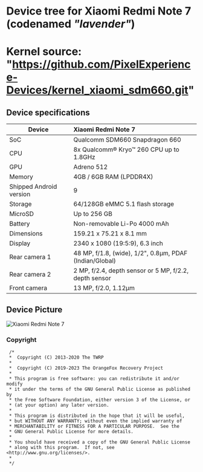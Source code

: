 # Device tree for Xiaomi Redmi Note 7 (codenamed _"lavender"_)

Kernel source: "https://github.com/PixelExperience-Devices/kernel_xiaomi_sdm660.git"
==================================
## Device specifications

| Device                  | Xiaomi Redmi Note 7                                         |
| ----------------------- | :---------------------------------------------------------- |
| SoC                     | Qualcomm SDM660 Snapdragon 660                              |
| CPU                     | 8x Qualcomm® Kryo™ 260 CPU up to 1.8GHz                     |
| GPU                     | Adreno 512                                                  |
| Memory                  | 4GB / 6GB RAM (LPDDR4X)                                     |
| Shipped Android version | 9                                                           |
| Storage                 | 64/128GB eMMC 5.1 flash storage                             |
| MicroSD                 | Up to 256 GB                                                |
| Battery                 | Non-removable Li-Po 4000 mAh                                |
| Dimensions              | 159.21 x 75.21 x 8.1 mm                                     |
| Display                 | 2340 x 1080 (19:5:9), 6.3 inch                              |
| Rear camera 1           | 48 MP, f/1.8, (wide), 1/2", 0.8µm, PDAF (Indian/Global)     |
| Rear camera 2           | 2 MP, f/2.4, depth sensor or 5 MP, f/2.2, depth sensor      |
| Front camera            | 13 MP, f/2.0, 1.12µm                                        |

## Device Picture

![Xiaomi Redmi Note 7](https://i01.appmifile.com/webfile/globalimg/products/pc/redmi-note7/gallery1-2.jpg "Redmi Note 7")

### Copyright
 ```
  /*
  *  Copyright (C) 2013-2020 The TWRP
  *
  *  Copyright (C) 2019-2023 The OrangeFox Recovery Project
  *
  * This program is free software: you can redistribute it and/or modify
  * it under the terms of the GNU General Public License as published by
  * the Free Software Foundation, either version 3 of the License, or
  * (at your option) any later version.
  *
  * This program is distributed in the hope that it will be useful,
  * but WITHOUT ANY WARRANTY; without even the implied warranty of
  * MERCHANTABILITY or FITNESS FOR A PARTICULAR PURPOSE.  See the
  * GNU General Public License for more details.
  *
  * You should have received a copy of the GNU General Public License
  * along with this program.  If not, see <http://www.gnu.org/licenses/>.
  *
  */
  ```
